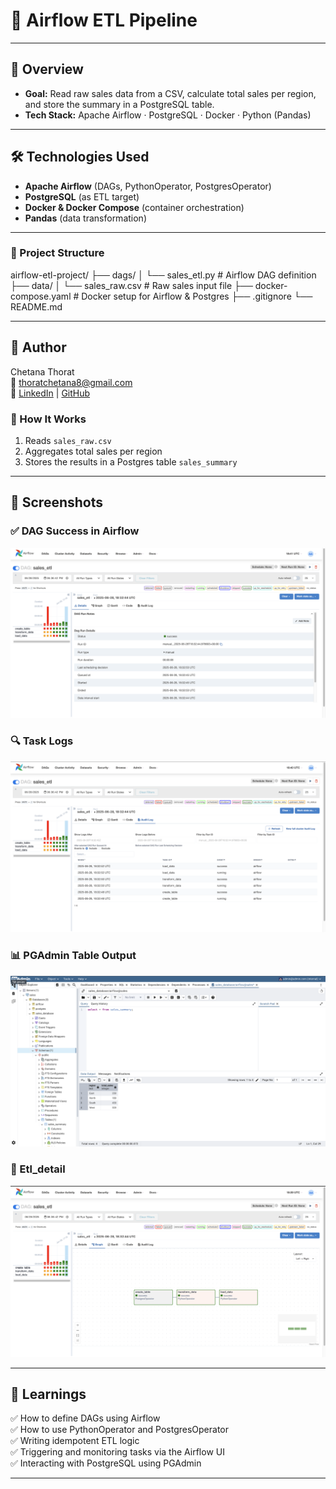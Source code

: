# 🧩 Airflow ETL Pipeline

---

## 🚀 Overview

- **Goal:** Read raw sales data from a CSV, calculate total sales per region, and store the summary in a PostgreSQL table.
- **Tech Stack:** Apache Airflow · PostgreSQL · Docker · Python (Pandas)

---

## 🛠 Technologies Used

- **Apache Airflow** (DAGs, PythonOperator, PostgresOperator)
- **PostgreSQL** (as ETL target)
- **Docker & Docker Compose** (container orchestration)
- **Pandas** (data transformation)

---

### 📁 Project Structure

airflow-etl-project/
├── dags/
│ └── sales_etl.py # Airflow DAG definition
├── data/
│ └── sales_raw.csv # Raw sales input file
├── docker-compose.yaml # Docker setup for Airflow & Postgres
├── .gitignore
└── README.md

---

## 🙌 Author

Chetana Thorat  
📧 thoratchetana8@gmail.com  
📌 [LinkedIn](https://www.linkedin.com/in/chetana-thorat/) | [GitHub](https://github.com/Chetana-Thorat)


### 📌 How It Works
1. Reads `sales_raw.csv`
2. Aggregates total sales per region
3. Stores the results in a Postgres table `sales_summary`

---

## 📸 Screenshots

### ✅ DAG Success in Airflow
![DAG Success](./screenshots/airflow_dag_success.png)

### 🔍 Task Logs
![Task Logs](./screenshots/task_logs.png)

### 📊 PGAdmin Table Output
![Table View](./screenshots/pgadmin_table_view.png)

### 🧱 Etl_detail
![Docker Terminal](./screenshots/airflow_etl_detail.png)

---

## 🧠 Learnings

✅ How to define DAGs using Airflow  
✅ How to use PythonOperator and PostgresOperator  
✅ Writing idempotent ETL logic  
✅ Triggering and monitoring tasks via the Airflow UI  
✅ Interacting with PostgreSQL using PGAdmin

---
